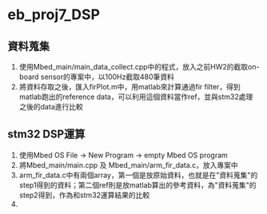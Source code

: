 # eb_proj7_DSP

## 資料蒐集

1. 使用Mbed_main/main_data_collect.cpp中的程式，放入之前HW2的截取on-board sensor的專案中，以100Hz截取480筆資料
2. 將資料存取之後，匯入firPlot.m中，用matlab來計算通過fir filter，得到matlab跑出的reference data，可以利用這個資料當作ref，並與stm32處理之後的data進行比較

## stm32 DSP運算
1. 使用Mbed OS File -> New Program -> empty Mbed OS program
2. 將Mbed_main/main.cpp 及 Mbed_main/arm_fir_data.c，放入專案中
3. arm_fir_data.c中有兩個array，第一個是放原始資料，也就是在"資料蒐集"的step1得到的資料；第二個ref則是放matlab算出的參考資料，為"資料蒐集"的step2得到，作為和stm32運算結果的比較
4. 
